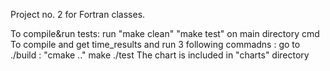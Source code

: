 Project no. 2 for Fortran classes.

To compile&run tests: run "make clean" "make test" on main directory cmd
To compile and get time_results and run 3 following commadns : go to ./build : "cmake .." make ./test
The chart is included in "charts" directory
